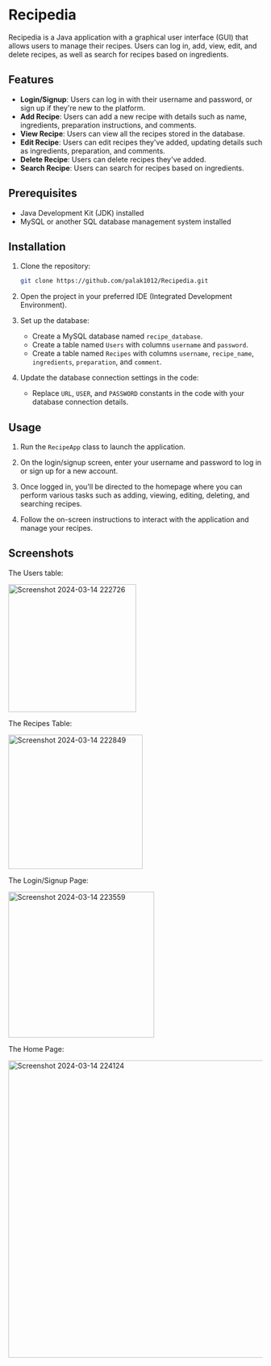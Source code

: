# Recipedia

Recipedia is a Java application with a graphical user interface (GUI) that allows users to manage their recipes. Users can log in, add, view, edit, and delete recipes, as well as search for recipes based on ingredients.

## Features

- **Login/Signup**: Users can log in with their username and password, or sign up if they're new to the platform.
- **Add Recipe**: Users can add a new recipe with details such as name, ingredients, preparation instructions, and comments.
- **View Recipe**: Users can view all the recipes stored in the database.
- **Edit Recipe**: Users can edit recipes they've added, updating details such as ingredients, preparation, and comments.
- **Delete Recipe**: Users can delete recipes they've added.
- **Search Recipe**: Users can search for recipes based on ingredients.

## Prerequisites

- Java Development Kit (JDK) installed
- MySQL or another SQL database management system installed

## Installation

1. Clone the repository:

   ```bash
   git clone https://github.com/palak1012/Recipedia.git
   ```

2. Open the project in your preferred IDE (Integrated Development Environment).

3. Set up the database:
   - Create a MySQL database named `recipe_database`.
   - Create a table named `Users` with columns `username` and `password`.
   - Create a table named `Recipes` with columns `username`, `recipe_name`, `ingredients`, `preparation`, and `comment`.

4. Update the database connection settings in the code:
   - Replace `URL`, `USER`, and `PASSWORD` constants in the code with your database connection details.

## Usage

1. Run the `RecipeApp` class to launch the application.

2. On the login/signup screen, enter your username and password to log in or sign up for a new account.

3. Once logged in, you'll be directed to the homepage where you can perform various tasks such as adding, viewing, editing, deleting, and searching recipes.

4. Follow the on-screen instructions to interact with the application and manage your recipes.

## Screenshots
The Users table:

<img width="253" alt="Screenshot 2024-03-14 222726" src="https://github.com/vitts3172/Recipedia/assets/95370870/4a9a3b31-8858-43fc-8fdc-fac140d3da95">

The Recipes Table:

<img width="266" alt="Screenshot 2024-03-14 222849" src="https://github.com/vitts3172/Recipedia/assets/95370870/dcaf1234-bfbb-4912-85a7-4c184f079ee0">

The Login/Signup Page:

<img width="289" alt="Screenshot 2024-03-14 223559" src="https://github.com/vitts3172/Recipedia/assets/95370870/21adcf83-e40d-4423-a62f-539ac231c173">

The Home Page:

<img width="589" alt="Screenshot 2024-03-14 224124" src="https://github.com/vitts3172/Recipedia/assets/95370870/d4130095-3018-4b88-9839-5072d234966a">

